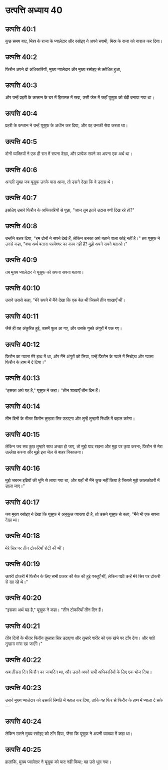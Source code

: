 # उत्पत्ति अध्याय 40

## उत्पत्ति 40:1
कुछ समय बाद, मिस्र के राजा के प्यालेदार और रसोइए ने अपने स्वामी, मिस्र के राजा को नाराज़ कर दिया।

## उत्पत्ति 40:2
फिरौन अपने दो अधिकारियों, मुख्य प्यालेदार और मुख्य रसोइए से क्रोधित हुआ,

## उत्पत्ति 40:3
और उन्हें प्रहरी के कप्तान के घर में हिरासत में रखा, उसी जेल में जहाँ यूसुफ को बंदी बनाया गया था।

## उत्पत्ति 40:4
प्रहरी के कप्तान ने उन्हें यूसुफ के अधीन कर दिया, और वह उनकी सेवा करता था।

## उत्पत्ति 40:5
दोनों व्यक्तियों ने एक ही रात में सपना देखा, और प्रत्येक सपने का अपना एक अर्थ था।

## उत्पत्ति 40:6
अगली सुबह जब यूसुफ उनके पास आया, तो उसने देखा कि वे उदास थे।

## उत्पत्ति 40:7
इसलिए उसने फिरौन के अधिकारियों से पूछा, "आज तुम इतने उदास क्यों दिख रहे हो?"

## उत्पत्ति 40:8
उन्होंने उत्तर दिया, "हम दोनों ने सपने देखे हैं, लेकिन उनका अर्थ बताने वाला कोई नहीं है।" तब यूसुफ ने उनसे कहा, "क्या अर्थ बताना परमेश्वर का काम नहीं है? मुझे अपने सपने बताओ।"

## उत्पत्ति 40:9
तब मुख्य प्यालेदार ने यूसुफ को अपना सपना बताया।

## उत्पत्ति 40:10
उसने उससे कहा, "मेरे सपने में मैंने देखा कि एक बेल थी जिसमें तीन शाखाएँ थीं।

## उत्पत्ति 40:11
जैसे ही वह अंकुरित हुई, उसमें फूल आ गए, और उसके गुच्छे अंगूरों में पक गए।

## उत्पत्ति 40:12
फिरौन का प्याला मेरे हाथ में था, और मैंने अंगूरों को लिया, उन्हें फिरौन के प्याले में निचोड़ा और प्याला फिरौन के हाथ में दे दिया।"

## उत्पत्ति 40:13
"इसका अर्थ यह है," यूसुफ ने कहा। "तीन शाखाएँ तीन दिन हैं।

## उत्पत्ति 40:14
तीन दिनों के भीतर फिरौन तुम्हारा सिर उठाएगा और तुम्हें तुम्हारी स्थिति में बहाल करेगा।

## उत्पत्ति 40:15
लेकिन जब सब कुछ तुम्हारे साथ अच्छा हो जाए, तो मुझे याद रखना और मुझ पर कृपा करना; फिरौन से मेरा उल्लेख करना और मुझे इस जेल से बाहर निकालना।

## उत्पत्ति 40:16
मुझे जबरन इब्रियों की भूमि से लाया गया था, और यहाँ भी मैंने कुछ नहीं किया है जिससे मुझे कालकोठरी में डाला जाए।"

## उत्पत्ति 40:17
जब मुख्य रसोइए ने देखा कि यूसुफ ने अनुकूल व्याख्या दी है, तो उसने यूसुफ से कहा, "मैंने भी एक सपना देखा था।

## उत्पत्ति 40:18
मेरे सिर पर तीन टोकरियाँ रोटी की थीं।

## उत्पत्ति 40:19
ऊपरी टोकरी में फिरौन के लिए सभी प्रकार की बेक की हुई वस्तुएँ थीं, लेकिन पक्षी उन्हें मेरे सिर पर टोकरी से खा रहे थे।"

## उत्पत्ति 40:20
"इसका अर्थ यह है," यूसुफ ने कहा। "तीन टोकरियाँ तीन दिन हैं।

## उत्पत्ति 40:21
तीन दिनों के भीतर फिरौन तुम्हारा सिर उठाएगा और तुम्हारे शरीर को एक खंभे पर टाँग देगा। और पक्षी तुम्हारा मांस खा जाएँगे।"

## उत्पत्ति 40:22
अब तीसरा दिन फिरौन का जन्मदिन था, और उसने अपने सभी अधिकारियों के लिए एक भोज दिया।

## उत्पत्ति 40:23
उसने मुख्य प्यालेदार को उसकी स्थिति में बहाल कर दिया, ताकि वह फिर से फिरौन के हाथ में प्याला दे सके—

## उत्पत्ति 40:24
लेकिन उसने मुख्य रसोइए को टाँग दिया, जैसा कि यूसुफ ने अपनी व्याख्या में कहा था।

## उत्पत्ति 40:25
हालांकि, मुख्य प्यालेदार ने यूसुफ को याद नहीं किया; वह उसे भूल गया।
